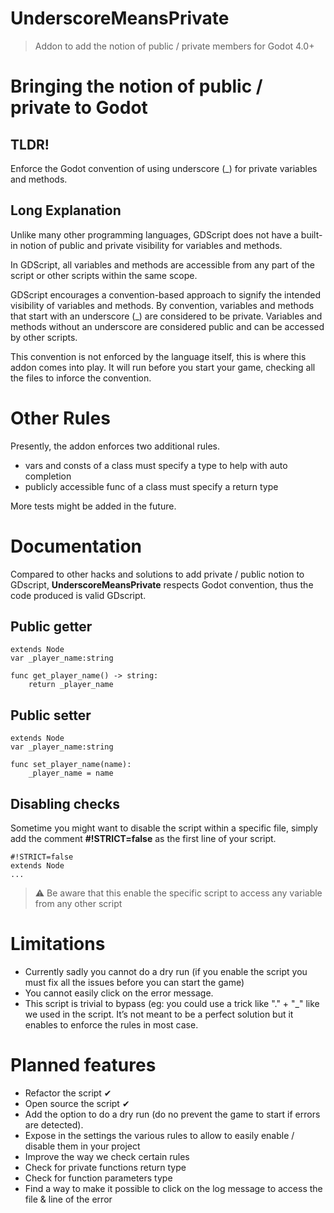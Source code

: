 # UnderscoreMeansPrivate

> Addon to add the notion of public / private members for Godot 4.0+

# Bringing the notion of public / private to Godot

## TLDR!

Enforce the Godot convention of using underscore (_) for private variables and methods.

## Long Explanation

Unlike many other programming languages, GDScript does not have a built-in notion of public and private visibility for variables and methods.

In GDScript, all variables and methods are accessible from any part of the script or other scripts within the same scope.

GDScript encourages a convention-based approach to signify the intended visibility of variables and methods. By convention, variables and methods that start with an underscore (_) are considered to be private. Variables and methods without an underscore are considered public and can be accessed by other scripts.

This convention is not enforced by the language itself, this is where this addon comes into play. It will run before you start your game, checking all the files to inforce the convention.

# Other Rules

Presently, the addon enforces two additional rules.
* vars and consts of a class must specify a type to help with auto completion
* publicly accessible func of a class must specify a return type

More tests might be added in the future.

# Documentation

Compared to other hacks and solutions to add private / public notion to GDscript, **UnderscoreMeansPrivate** respects Godot convention, thus the code produced is valid GDscript. 

## Public getter
    extends Node
    var _player_name:string

    func get_player_name() -> string:
        return _player_name

## Public setter
    extends Node
    var _player_name:string

    func set_player_name(name):
        _player_name = name

## Disabling checks
Sometime you might want to disable the script within a specific file, simply add the comment **#!STRICT=false** as the first line of your script.

    #!STRICT=false
    extends Node
    ...

> ⚠️ Be aware that this enable the specific script to access any variable from any other script

# Limitations

* Currently sadly you cannot do a dry run (if you enable the script you must fix all the issues before you can start the game)
* You cannot easily click on the error message.
* This script is trivial to bypass (eg: you could use a trick like "." + "_" like we used in the script. It’s not meant to be a perfect solution but it enables to enforce the rules in most case.

# Planned features

* Refactor the script ✔
* Open source the script ✔
* Add the option to do a dry run (do no prevent the game to start if errors are detected).
* Expose in the settings the various rules to allow to easily enable / disable them in your project
* Improve the way we check certain rules
* Check for private functions return type
* Check for function parameters type
* Find a way to make it possible to click on the log message to access the file & line of the error
